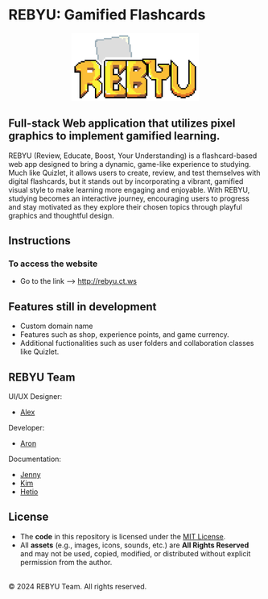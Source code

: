 # REBYU: Gamified Flashcards

<div style="text-align: center;">
  <img src="public/images/pixel_art_graphics/backgrounds/title.png" width="50%" />
</div>

## Full-stack Web application that utilizes pixel graphics to implement gamified learning.

REBYU (Review, Educate, Boost, Your Understanding) is a
flashcard-based web app designed to bring a dynamic, game-like
experience to studying. Much like Quizlet, it allows users to
create, review, and test themselves with digital flashcards, but
it stands out by incorporating a vibrant, gamified visual style to
make learning more engaging and enjoyable. With REBYU, studying
becomes an interactive journey, encouraging users to progress and
stay motivated as they explore their chosen topics through playful
graphics and thoughtful design.

## Instructions

### To access the website

- Go to the link --> http://rebyu.ct.ws

## Features still in development

- Custom domain name
- Features such as shop, experience points, and game currency.
- Additional fuctionalities such as user folders and collaboration classes like Quizlet.

## REBYU Team

UI/UX Designer:

- [Alex](https://www.instagram.com/lexsusicat)

Developer:

- [Aron](https://github.com/Aron-Arboleda)

Documentation:

- [Jenny](https://www.instagram.com/jentiglao_)
- [Kim](https://www.facebook.com/itsmefantasma)
- [Hetio](https://www.facebook.com/carlohetio)

## License

- The **code** in this repository is licensed under the [MIT License](./LICENSE).
- All **assets** (e.g., images, icons, sounds, etc.) are **All Rights Reserved** and may not be used, copied, modified, or distributed without explicit permission from the author.

<br>&copy; 2024 REBYU Team. All rights reserved.
